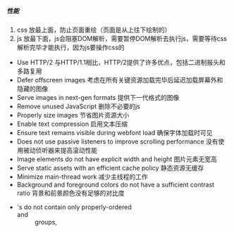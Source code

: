 
##### 性能
1. css 放最上面，防止页面重绘（页面是从上往下绘制的）
2. js 放最下面，js会阻塞DOM解析，需要暂停DOM解析去执行js，需要等待css解析完毕才能执行，因为js要操作css的

- Use HTTP/2 与HTTP/1.1相比，HTTP/2提供了许多优点，包括二进制报头和多路复用
- Defer offscreen images 考虑在所有关键资源加载完毕后延迟加载屏幕外和隐藏的图像
- Serve images in next-gen formats 提供下一代格式的图像
- Remove unused JavaScript 删除不必要的js
- Properly size images 节省图片资源大小
- Enable text compression 启用文本压缩
- Ensure text remains visible during webfont load 确保字体加载时可见
- Does not use passive listeners to improve scrolling performance  没有使用被动侦听器来提高滚动性能
- Image elements do not have explicit width and height 图片元素无宽高
- Serve static assets with an efficient cache policy 静态资源无缓存
- Minimize main-thread work 减少主线程的工作
- Background and foreground colors do not have a sufficient contrast ratio 背景和前景颜色没有足够的对比度
- <dl>'s do not contain only properly-ordered <dt> and <dd> groups, <script>, <template> or <div> elements dl中没有包含 dt dt
- <frame> or <iframe> elements do not have a title  iframe没有title
- Image elements do not have [alt] attributes 图片没有alt属性
- Heading elements are not in a sequentially-descending order 标题元素没有按顺序降序排列的
- <html> element does not have a [lang] attribute html没有语言属性
- [user-scalable="no"] is used in the <meta name="viewport"> element or the [maximum-scale] attribute is less than 5.   禁用缩放是有问题的
- Displays images with incorrect aspect ratio  显示宽高比不正确的图像


##### performance API
参考网址 https://blog.csdn.net/weixin_44135121/article/details/103952234